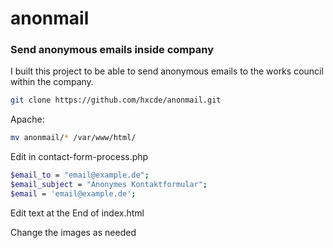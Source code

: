 # anonmail
### Send anonymous emails inside company
I built this project to be able to send anonymous emails to the works council within the company.
```bash
git clone https://github.com/hxcde/anonmail.git
```
Apache:
```bash
mv anonmail/* /var/www/html/
```
Edit in contact-form-process.php
```bash
$email_to = "email@example.de";
$email_subject = "Anonymes Kontaktformular";
$email = 'email@example.de';
```
Edit text at the End of index.html

Change the images as needed
